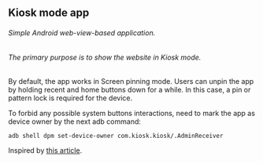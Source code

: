 ## Kiosk mode app
###### Simple Android web-view-based application.
###### The primary purpose is to show the website in Kiosk mode.

By default, the app works in Screen pinning mode. Users can unpin the app by holding recent and home buttons down for a while. In this case, a pin or pattern lock is required for the device.

To forbid any possible system buttons interactions, need to mark the app as device owner by the next adb command:
```
adb shell dpm set-device-owner com.kiosk.kiosk/.AdminReceiver
```
Inspired by [this article](https://snow.dog/blog/kiosk-mode-android/).
